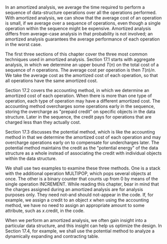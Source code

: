 In an amortized analysis, we average the time required to perform a sequence of data-structure operations over all the operations performed. With amortized analysis, we can show that the average cost of an operation is small, if we average over a sequence of operations, even though a single operation within the sequence might be expensive. Amortized analysis differs from average-case analysis in that probability is not involved; an amortized analysis guarantees the average performance of each operation in the worst case.

The first three sections of this chapter cover the three most common techniques used in amortized analysis. Section 17.1 starts with aggregate analysis, in which we determine an upper bound $T(n)$ on the total cost of a sequence of $n$ operations. The average cost per operation is then $T(n) / n$. We take the average cost as the amortized cost of each operation, so that all operations have the same amortized cost.

Section 17.2 covers the accounting method, in which we determine an amortized cost of each operation. When there is more than one type of operation, each type of operation may have a different amortized cost. The accounting method overcharges some operations early in the sequence, storing the overcharge as "prepaid credit" on specific objects in the data structure. Later in the sequence, the credit pays for operations that are charged less than they actually cost.

Section 17.3 discusses the potential method, which is like the accounting method in that we determine the amortized cost of each operation and may overcharge operations early on to compensate for undercharges later. The potential method maintains the credit as the "potential energy" of the data structure as a whole instead of associating the credit with individual objects within the data structure.

We shall use two examples to examine these three methods. One is a stack with the additional operation MULTIPOP, which pops several objects at once. The other is a binary counter that counts up from 0 by means of the single operation INCREMENT.
While reading this chapter, bear in mind that the charges assigned during an amortized analysis are for analysis purposes only. They need not-and should not-appear in the code. If, for example, we assign a credit to an object $x$ when using the accounting method, we have no need to assign an appropriate amount to some attribute, such as $x$.credit, in the code.

When we perform an amortized analysis, we often gain insight into a particular data structure, and this insight can help us optimize the design. In Section 17.4, for example, we shall use the potential method to analyze a dynamically expanding and contracting table.